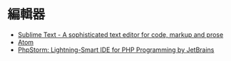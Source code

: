 # 編輯器

* [Sublime Text - A sophisticated text editor for code, markup and prose](https://www.sublimetext.com/)
* [Atom](https://atom.io/)
* [PhpStorm: Lightning-Smart IDE for PHP Programming by JetBrains](https://www.jetbrains.com/phpstorm/)
